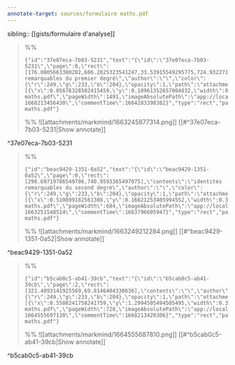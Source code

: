 ```yaml
---
annotate-target: sources/formulaire maths.pdf
---
```

sibling:: [[gists/formulaire d'analyse]]

>%%
>```annotate-json
>{"id":"37e07eca-7b03-5231","text":"{\"id\":\"37e07eca-7b03-5231\",\"page\":0,\"rect\":[176.0805663380282,686.2025323541247,33.53915549295775,724.9322714352783],\"contents\":\"identités remarquables du premier degré\",\"author\":\"\",\"color\":{\"r\":249,\"g\":233,\"b\":204},\"opacity\":1,\"path\":\"attachments/markmind/1663245877314.png\",\"relateRect\":[{\"x\":0.05676328502415459,\"y\":0.18961352657004832,\"width\":0.24758454106280192,\"height\":0.09541062801932366}],\"pdfName\":\"sources/formulaire maths.pdf\",\"pageWidth\":1491,\"imageAbsolutePath\":\"app://local/Users/oscarplaisant/devoirs/cours/attachments/markmind/1663245877314.png?1668213456430\",\"commentTime\":1664283398382}","type":"rect","page":0,"width":205,"height":79,"pdfName":"sources/formulaire maths.pdf"}
>```
>%%
>![[attachments/markmind/1663245877314.png]]
>[[#^37e07eca-7b03-5231|Show annotate]]
>
^37e07eca-7b03-5231

>%%
>```annotate-json
>{"id":"beac9429-1351-0a52","text":"{\"id\":\"beac9429-1351-0a52\",\"page\":0,\"rect\":[290.69719786549706,740.9593365497075],\"contents\":\"identités remarquables du second degré\",\"author\":\"\",\"color\":{\"r\":249,\"g\":233,\"b\":204},\"opacity\":1,\"path\":\"attachments/markmind/1663249212284.png\",\"relateRect\":[{\"x\":0.510899182561308,\"y\":0.16621253405994552,\"width\":0.3242506811989101,\"height\":0.12806539509536785}],\"pdfName\":\"sources/formulaire maths.pdf\",\"pageWidth\":684,\"imageAbsolutePath\":\"app://local/Users/oscarplaisant/devoirs/cours/attachments/markmind/1663249212284.png?1663251548514\",\"commentTime\":1663796605947}","type":"rect","page":0,"width":238,"height":94,"pdfName":"sources/formulaire maths.pdf"}
>```
>%%
>![[attachments/markmind/1663249212284.png]]
>[[#^beac9429-1351-0a52|Show annotate]]
>
^beac9429-1351-0a52

>%%
>```annotate-json
>{"id":"b5cab0c5-ab41-39cb","text":"{\"id\":\"b5cab0c5-ab41-39cb\",\"page\":2,\"rect\":[321.4093141925569,69.8146404330636],\"contents\":\"\",\"author\":\"\",\"color\":{\"r\":249,\"g\":233,\"b\":204},\"opacity\":1,\"path\":\"attachments/markmind/1664555687810.png\",\"relateRect\":[{\"x\":0.5508241758241759,\"y\":1.2994505494505495,\"width\":0.33791208791208793,\"height\":0.06318681318681318}],\"pdfName\":\"sources/formulaire maths.pdf\",\"pageWidth\":728,\"imageAbsolutePath\":\"app://local/Users/oscarplaisant/devoirs/cours/attachments/markmind/1664555687810.png?1664555697138\",\"commentTime\":1668213420306}","type":"rect","page":2,"width":246,"height":46,"pdfName":"sources/formulaire maths.pdf"}
>```
>%%
>![[attachments/markmind/1664555687810.png]]
>[[#^b5cab0c5-ab41-39cb|Show annotate]]
>
^b5cab0c5-ab41-39cb


